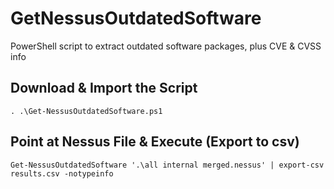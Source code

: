 # GetNessusOutdatedSoftware
PowerShell script to extract outdated software packages, plus CVE &amp; CVSS info

## Download & Import the Script
`. .\Get-NessusOutdatedSoftware.ps1`

## Point at Nessus File & Execute (Export to csv)
`Get-NessusOutdatedSoftware '.\all internal merged.nessus' | export-csv results.csv -notypeinfo`
